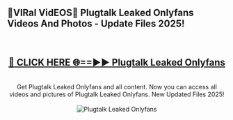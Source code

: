 <h2>🔴VIRal VidEOS🔴 Plugtalk Leaked Onlyfans Videos And Photos - Update Files 2025!</h2>
<br>
<div align="center">
<h2><a href="https://virallinks.top/odZfE0" rel="nofollow">🔴 CLICK HERE 🌐==►► Plugtalk Leaked Onlyfans</a></h2>
<br>
Get Plugtalk Leaked Onlyfans and all content. Now you can access all videos and pictures of Plugtalk Leaked Onlyfans. New Updated Files 2025!
<br>
<br>
<a href="https://virallinks.top/odZfE0" rel="nofollow" data-target="animated-image.originalLink"><img src="https://i.imgur.com/dJHk4Zq.gif)" alt="Plugtalk Leaked Onlyfans" style="max-width: 100%; display: inline-block;" data-target="animated-image.originalImage"></a>
</div>
<br>
